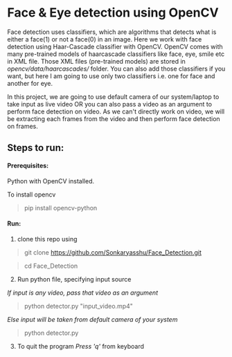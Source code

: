 # Face & Eye detection using OpenCV 

Face detection uses classifiers, which are algorithms that detects what is either a face(1) or not a face(0) in an image. Here we work with face detection using Haar-Cascade classifier with OpenCV.
OpenCV comes with many pre-trained models of haarcascade classifiers like face, eye, smile etc in XML file. Those XML files (pre-trained models) are stored in *opencv/data/haarcascades/* folder. You can also add those classifiers if you want, but here I am going to use only two classifiers i.e. one for face and another for eye.

In this project, we are going to use default camera of our system/laptop to take input as live video OR you can also pass a video as an argument to perform face detection on video. As we can't directly work on video, we will be extracting each frames from the video and then perform face detection on frames.

## Steps to run:

#### Prerequisites:
Python with OpenCV installed.

To install opencv
> pip install opencv-python

#### Run:

1. clone this repo using
> git clone https://github.com/Sonkaryasshu/Face_Detection.git

> cd Face_Detection

2. Run python file, specifying input source

*If input is any video, pass that video as an argument*
> python detector.py "input_video.mp4"

*Else input will be taken from default camera of your system*
> python detector.py

3. To quit the program
*Press 'q'* from keyboard



